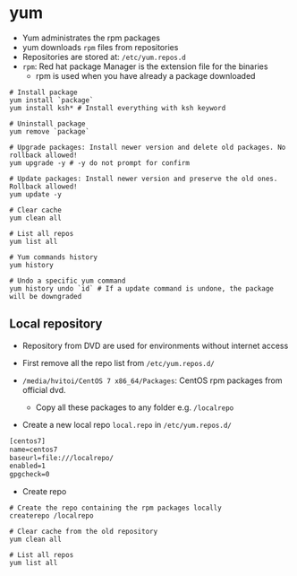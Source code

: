 # yum

- Yum administrates the rpm packages
- yum downloads `rpm` files from repositories
- Repositories are stored at: `/etc/yum.repos.d`
- `rpm`: Red hat package Manager is the extension file for the binaries
  - rpm is used when you have already a package downloaded

```shell
# Install package
yum install `package`
yum install ksh* # Install everything with ksh keyword

# Uninstall package
yum remove `package`

# Upgrade packages: Install newer version and delete old packages. No rollback allowed!
yum upgrade -y # -y do not prompt for confirm

# Update packages: Install newer version and preserve the old ones. Rollback allowed!
yum update -y

# Clear cache
yum clean all

# List all repos
yum list all

# Yum commands history
yum history

# Undo a specific yum command
yum history undo `id` # If a update command is undone, the package will be downgraded
```

## Local repository

- Repository from DVD are used for environments without internet access
- First remove all the repo list from `/etc/yum.repos.d/`
- `/media/hvitoi/CentOS 7 x86_64/Packages`: CentOS rpm packages from official dvd.

  - Copy all these packages to any folder e.g. `/localrepo`

- Create a new local repo `local.repo` in `/etc/yum.repos.d/`

```txt
[centos7]
name=centos7
baseurl=file:///localrepo/
enabled=1
gpgcheck=0
```

- Create repo

```shell
# Create the repo containing the rpm packages locally
createrepo /localrepo

# Clear cache from the old repository
yum clean all

# List all repos
yum list all
```
